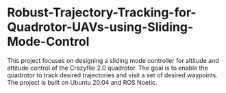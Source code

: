 # Robust-Trajectory-Tracking-for-Quadrotor-UAVs-using-Sliding-Mode-Control
This project focuses on designing a sliding mode controller for altitude and attitude control of the Crazyflie 2.0 quadrotor. The goal is to enable the quadrotor to track desired trajectories and visit a set of desired waypoints. The project is built on Ubuntu 20.04 and ROS Noetic.
